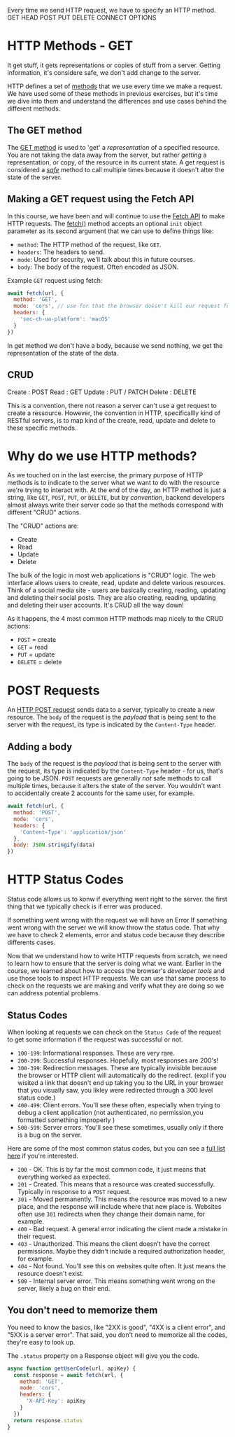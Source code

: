 Every time we send HTTP request, we have to specify an HTTP method. 
GET
HEAD
POST
PUT
DELETE
CONNECT
OPTIONS


# HTTP Methods - GET

It get stuff, it gets representations or copies of stuff from a server. Getting information, it's considere safe, we don't add change to the server. 

HTTP defines a set of [methods](https://developer.mozilla.org/en-US/docs/Web/HTTP/Methods) that we use every time we make a request. We have used some of these methods in previous exercises, but it's time we dive into them and understand the differences and use cases behind the different methods.

## The GET method

The [GET method](https://developer.mozilla.org/en-US/docs/Web/HTTP/Methods/GET) is used to 'get' a *representation* of a specified resource. You are not taking the data away from the server, but rather *getting* a representation, or copy, of the resource in its current state. A get request is considered a [*safe*](https://developer.mozilla.org/en-US/docs/Glossary/Safe/HTTP) method to call multiple times because it doesn't alter the state of the server.

## Making a GET request using the Fetch API

In this course, we have been and will continue to use the [Fetch API](https://developer.mozilla.org/en-US/docs/Web/API/Fetch_API) to make HTTP requests. The [fetch()](https://developer.mozilla.org/en-US/docs/Web/API/fetch) method accepts an optional `init` object parameter as its second argument that we can use to define things like:

* `method`: The HTTP method of the request, like `GET`.
* `headers`: The headers to send.
* `mode`: Used for security, we'll talk about this in future courses.
* `body`: The body of the request. Often encoded as JSON.

Example `GET` request using fetch:

```js
await fetch(url, {
  method: 'GET',
  mode: 'cors', // use for that the browser doesn't kill our request for security purposes. 
  headers: {
    'sec-ch-ua-platform': 'macOS'
  }
})
```
In get method we don't have a body, because we send nothing, we get the representation of the state of the data. 

## CRUD
Create : POST
Read : GET
Update : PUT / PATCH
Delete : DELETE

This is a convention, there not reason a server can't use a get request to create a ressource. However, the convention in HTTP, specificallly kind of RESTful servers, is to map kind of the create, read, update and delete to these specific methods. 

# Why do we use HTTP methods?

As we touched on in the last exercise, the primary purpose of HTTP methods is to indicate to the server what we want to do with the resource we're trying to interact with. At the end of the day, an HTTP method is just a string, like `GET`, `POST`, `PUT`, or `DELETE`, but by *convention*, backend developers almost always write their server code so that the methods correspond with different "CRUD" actions.

The "CRUD" actions are:

* Create
* Read
* Update
* Delete

The bulk of the logic in most web applications is "CRUD" logic. The web interface allows users to create, read, update and delete various resources. Think of a social media site - users are basically creating, reading, updating and deleting their social posts. They are also creating, reading, updating and deleting their user accounts. It's CRUD all the way down!

As it happens, the 4 most common HTTP methods map nicely to the CRUD actions:

* `POST` = create
* `GET` = read
* `PUT` = update
* `DELETE` = delete

# POST Requests

An [HTTP POST request](https://developer.mozilla.org/en-US/docs/Web/HTTP/Methods/POST) sends data to a server, typically to create a new resource. The `body` of the request is the *payload* that is being sent to the server with the request, its type is indicated by the `Content-Type` header.

## Adding a body

The `body` of the request is the *payload* that is being sent to the server with the request, its type is indicated by the `Content-Type` header - for us, that's going to be JSON. `POST` requests are generally *not* safe methods to call multiple times, because it alters the state of the server. You wouldn't want to accidentally create 2 accounts for the same user, for example.

```js
await fetch(url, {
  method: 'POST',
  mode: 'cors',
  headers: {
    'Content-Type': 'application/json'
  },
  body: JSON.stringify(data)
})
```

# HTTP Status Codes

Status code allows us to konw if everything went right to the server. 
the first thing that we typically check is if errer was produced. 

If something went wrong with the request we will have an Error 
If something went wrong with the server we will know throw the status code.
That why we have to check 2 elements, error and status code because they describe differents cases.  

Now that we understand how to write HTTP requests from scratch, we need to learn how to ensure that the server is doing what we want. Earlier in the course, we learned about how to access the browser's *developer tools* and use those tools to inspect HTTP requests. We can use that same process to check on the requests we are making and verify what they are doing so we can address potential problems.

## Status Codes

When looking at requests we can check on the `Status Code` of the request to get some information if the request was successful or not.

* `100-199`: Informational responses. These are very rare.
* `200-299`: Successful responses. Hopefully, most responses are 200's!
* `300-399`: Redirection messages. These are typically invisible because the browser or HTTP client will automatically do the redirect. (expl if you wisited a link that doesn't end up taking you to the URL in your browser that you visually saw, you likley were redirected through a 300 level status code.)
* `400-499`: Client errors. You'll see these often, especially when trying to debug a client application (not authenticated, no permission,you formatted something improperly )
* `500-599`: Server errors. You'll see these sometimes, usually only if there is a bug on the server.

Here are some of the most common status codes, but you can see a [full list here](https://developer.mozilla.org/en-US/docs/Web/HTTP/Status) if you're interested.

* `200` - OK. This is by far the most common code, it just means that everything worked as expected.
* `201` - Created. This means that a resource was created successfully. Typically in response to a `POST` request.
* `301` - Moved permanently. This means the resource was moved to a new place, and the response will include where that new place is. Websites often use `301` redirects when they change their domain name, for example.
* `400` - Bad request. A general error indicating the client made a mistake in their request.
* `403` - Unauthorized. This means the client doesn't have the correct permissions. Maybe they didn't include a required authorization header, for example.
* `404` - Not found. You'll see this on websites quite often. It just means the resource doesn't exist.
* `500` - Internal server error. This means something went wrong on the server, likely a bug on their end.

## You don't need to memorize them

You need to know the basics, like "2XX is good", "4XX is a client error", and "5XX is a server error". That said, you don't need to memorize all the codes, they're easy to look up.

The `.status` property on a Response object will give you the code.
```js
async function getUserCode(url, apiKey) {
  const response = await fetch(url, {
    method: 'GET',
    mode: 'cors',
    headers: {
      'X-API-Key': apiKey
    }
  })
  return response.status
}
```